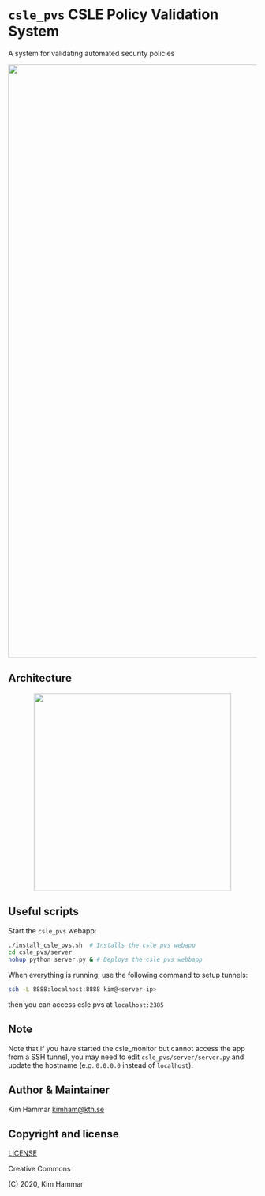 # `csle_pvs` CSLE Policy Validation System

A system for validating automated security policies 

<p align="center">
<img src="csle_pvs/docs/screen.png" width="1200">
</p>

## Architecture

<p align="center">
<img src="csle_pvs/docs/arch.png" width="400">
</p>

## Useful scripts

Start the `csle_pvs` webapp:
```bash
./install_csle_pvs.sh  # Installs the csle pvs webapp
cd csle_pvs/server
nohup python server.py & # Deploys the csle pvs webbapp
```

When everything is running, use the following command to setup tunnels:
```bash
ssh -L 8888:localhost:8888 kim@<server-ip>
```
then you can access csle pvs at `localhost:2385`

## Note

Note that if you have started the csle_monitor but cannot access the app from a SSH tunnel, you may need to
edit `csle_pvs/server/server.py` and update the hostname (e.g. `0.0.0.0` instead of `localhost`).

## Author & Maintainer

Kim Hammar <kimham@kth.se>

## Copyright and license

[LICENSE](../../LICENSE.md)

Creative Commons

(C) 2020, Kim Hammar